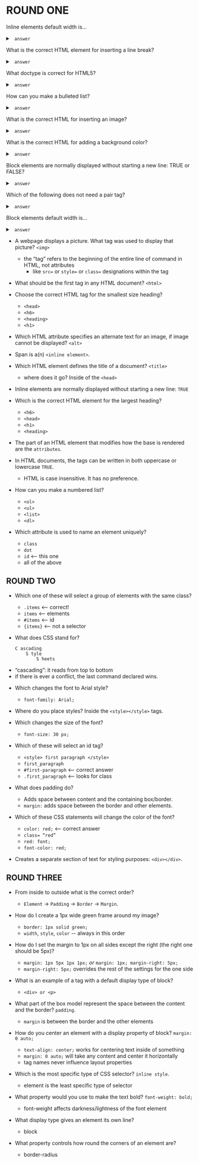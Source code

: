 # ROUND ONE

Inline elements default width is... 
<details>
<summary> <code> answer </code> </summary>

only what they need

</details>

What is the correct HTML element for inserting a line break? 
<details>
<summary> <code> answer </code> </summary>

`<br>`

</details>

What doctype is correct for HTML5? 
<details>
<summary> <code> answer </code> </summary>

`<!DOCTYPE html>`

</details>

How can you make a bulleted list? 
<details>
<summary> <code> answer </code> </summary>
    
`<ul>`

</details>

What is the correct HTML for inserting an image? 
<details>
<summary> <code> answer </code> </summary>

`img src = “image.jpg" alt = “MyImage"`

</details>

What is the correct HTML for adding a background color? 
<details>
<summary> <code> answer </code> </summary>

`body style = “background-color: yellow;”`
`background-color` is not a CSS style reference
inline styling is the only option

</details>

Block elements are normally displayed without starting a new line: TRUE or FALSE? 
<details>
<summary> <code> answer </code> </summary>

FALSE
+ forces a new line by occupying the entire width of the block above 

</details>

Which of the following does not need a pair tag?
<details>
<summary> <code> answer </code> </summary>

- `<i> </i>`   

- `<img>` 

- `<u>` <— not a legitimate tag

- `<p> </p>`

</details>

Block elements default width is... 
<details>
<summary> <code> answer </code> </summary>

the full width of the page. 
+ inline elements only take what they need while block elements take the entire width

</details>

- A webpage displays a picture. What tag was used to display that picture? `<img>`
    + the “tag” refers to the beginning of the entire line of command in HTML, not attributes 
        - like `src=` or `style=` or `class=` designations within the tag

- What should be the first tag in any HTML document? `<html>`

- Choose the correct HTML tag for the smallest size heading?  
    - `<head>`   
    - `<h6>`   
    - `<heading>`
    - `<h1>`

- Which HTML attribute specifies an alternate text for an image, if image cannot be displayed? `<alt>`

- Span is a(n) `<inline element>`.

- Which HTML element defines the title of a document? `<title>`
    + where does it go? Inside of the `<head>` 

- Inline elements are normally displayed without starting a new line: `TRUE`

- Which is the correct HTML element for the largest heading?
    - `<h6>`      
    - `<head>`  
    - `<h1>`
    - `<heading>` 

- The part of an HTML element that modifies how the base is rendered are the `attributes`. 

- In HTML documents, the tags can be written in both uppercase or lowercase `TRUE`.
    + HTML is case insensitive. It has no preference. 

- How can you make a numbered list?
    - `<ol>`          
    - `<ul>`
    - `<list>`        
    - `<dl>`

- Which attribute is used to name an element uniquely?
    - `class`      
    - `dot`
    - `id` <-- this one        
    - all of the above


## ROUND TWO

- Which one of these will select a group of elements with the same class?
    - `.items` <-- correct!                 
    - `items` <— elements 
    - `#items` <— id        
    - `{items}` <— not a selector 

- What does CSS stand for? 

    ```
    C ascading 
        S tyle 
            S heets
    ``` 

+ “cascading”: it reads from top to bottom
+ if there is ever a conflict, the last command declared wins. 

- Which changes the font to Arial style? 
    + `font-family: Arial;`

- Where do you place styles? Inside the `<style></style>` tags.

- Which changes the size of the font?
    + `font-size: 30 px;`

- Which of these will select an id tag?
    - `<style> first paragraph </style>`    
    - `first_paragraph`
    - `#first-paragraph` <-- correct answer                               
    - `.first_paragraph` <— looks for class 

- What does padding do? 
    + Adds space between content and the containing box/border. 
    + `margin:` adds space between the border and other elements.  

- Which of these CSS statements will change the color of the font?
    - `color: red;` <-- correct answer                   
    - `class= “red”`
    - `red: font;`                    
    - `font-color: red;`

- Creates a separate section of text for styling purposes: `<div></div>`.


## ROUND THREE

- From inside to outside what is the correct order? 
    + `Element` -> `Padding` -> `Border` -> `Margin`. 

- How do I create a 1px wide green frame around my image? 
    + `border: 1px solid green;`
    + `width`, `style`, `color` --  always in this order

- How do I set the margin to 1px on all sides except the right (the right one should be 5px)? 
    - `margin: 1px 5px 1px 1px;` _or_ `margin: 1px; margin-right: 5px;`
    + `margin-right: 5px;` overrides the rest of the settings for the one side

- What is an example of a tag with a default display type of block? 
    - `<div> or <p>`

- What part of the box model represent the space between the content and the border? `padding`. 
    + `margin` is between the border and the other elements 

- How do you center an element with a display property of block? `margin: 0 auto;`
    + `text-align: center;` works for centering text inside of something
    + `margin: 0 auto;` will take any content and center it horizontally
    + tag names never influence layout properties 

- Which is the most specific type of CSS selector? `inline style`. 
    + element is the least specific type of selector

- What property would you use to make the text bold? `font-weight: bold;`
    + font-weight affects darkness/lightness of the font element

- What display type gives an element its own line? 
    + block

- What property controls how round the corners of an element are? 
    + border-radius